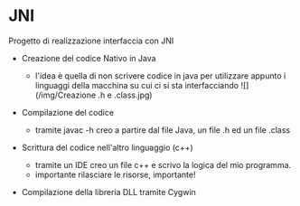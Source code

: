 # JNI
Progetto di realizzazione interfaccia con JNI 

+ Creazione del codice Nativo in Java
  - l'idea è quella di non scrivere codice in java per utilizzare appunto i linguaggi della macchina su cui ci si sta interfacciando
  ![](/img/Creazione .h e .class.jpg)
  
+ Compilazione del codice 
  - tramite javac -h creo a partire dal file Java, un file .h ed un file .class
  
+ Scrittura del codice nell'altro linguaggio (c++)
  - tramite un IDE creo un file c++ e scrivo la logica del mio programma.
  - importante rilasciare le risorse, importante!
  
+ Compilazione della libreria DLL tramite Cygwin
  
